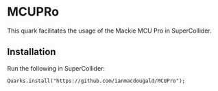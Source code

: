 # MCUPRo 

This quark facilitates the usage of the Mackie MCU Pro in SuperCollider. 

## Installation

Run the following in SuperCollider: 
~~~~
Quarks.install("https://github.com/ianmacdougald/MCUPro");
~~~~
